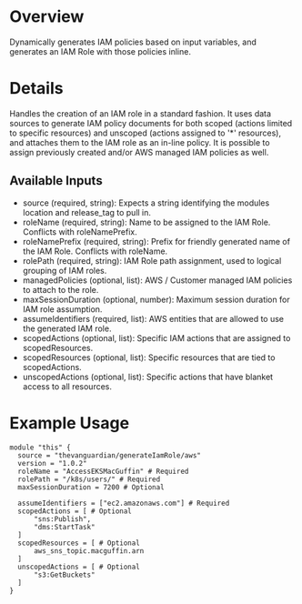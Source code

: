 # Overview
Dynamically generates IAM policies based on input variables, and generates an IAM Role with those policies inline.

# Details
Handles the creation of an IAM role in a standard fashion. It uses data sources to generate IAM policy documents for both scoped (actions limited to specific resources) and unscoped (actions assigned to '*' resources), and attaches them to the IAM role as an in-line policy. It is possible to assign previously created and/or AWS managed IAM policies as well.

## Available Inputs
- source (required, string): Expects a string identifying the modules location and release_tag to pull in.
- roleName (required, string): Name to be assigned to the IAM Role. Conflicts with roleNamePrefix.
- roleNamePrefix (required, string): Prefix for friendly generated name of the IAM Role. Conflicts with roleName.
- rolePath (required, string): IAM Role path assignment, used to logical grouping of IAM roles.
- managedPolicies (optional, list): AWS / Customer managed IAM policies to attach to the role.
- maxSessionDuration (optional, number): Maximum session duration for IAM role assumption.
- assumeIdentifiers (required, list): AWS entities that are allowed to use the generated IAM role.
- scopedActions (optional, list): Specific IAM actions that are assigned to scopedResources.
- scopedResources (optional, list): Specific resources that are tied to scopedActions.
- unscopedActions (optional, list): Specific actions that have blanket access to all resources.

# Example Usage
```hcl
module "this" {
  source = "thevanguardian/generateIamRole/aws"
  version = "1.0.2"
  roleName = "AccessEKSMacGuffin" # Required
  rolePath = "/k8s/users/" # Required
  maxSessionDuration = 7200 # Optional

  assumeIdentifiers = ["ec2.amazonaws.com"] # Required
  scopedActions = [ # Optional
      "sns:Publish",
      "dms:StartTask"
  ]
  scopedResources = [ # Optional
      aws_sns_topic.macguffin.arn
  ]
  unscopedActions = [ # Optional
      "s3:GetBuckets"
  ]
}
```